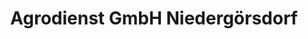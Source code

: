 ---
title: "Agrodienst GmbH Niedergörsdorf"
url: /niedergoersdorf/agrodienst-gmbh-niedergoersdorf/
shop: Landwirtschaftlich
---